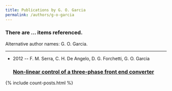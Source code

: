 ```yaml
---
title: Publications by G. O. Garcia
permalink: /authors/g-o-garcia
---
```


<h3 id="number-posts">There are ... items referenced.</h3>
<p id='info-authors'>Alternative author names: G. O. Garcia.</p>
<hr />
<ul class="post-list">
<li><span class='post-meta'>2012 -- F. M. Serra, C. H. De Angelo, D. G. Forchetti, G. O. Garcia</span><h3><a class='post-link' href="{{ site.baseurl }}/non-linear-control-of-a-three-phase-front-end-converter">Non-linear control of a three-phase front end converter</a></h3></li>

</ul>
{% include count-posts.html %}
